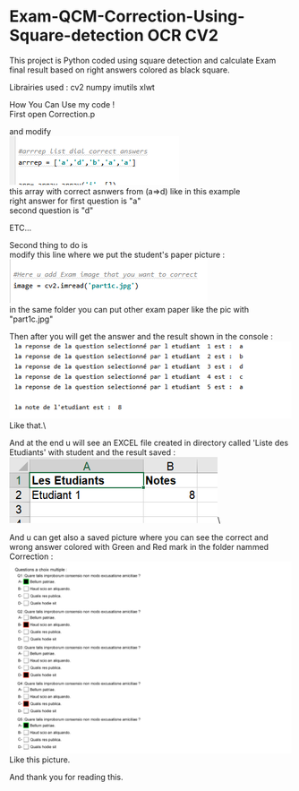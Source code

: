 # Exam-QCM-Correction-Using-Square-detection OCR CV2
This project is Python coded using square detection and calculate Exam final result based on right answers colored as black square.

Librairies used : 
cv2
numpy
imutils
xlwt

How You Can Use my code !\
First open Correction.p

and modify\
![](https://github.com/st3pa/Exam-QCM-Correction-Using-Square-detection/blob/main/imgs/1.PNG)\
this array with correct asnwers from (a=>d) like in this example\
right answer for first question is "a"\
second question is "d"

ETC...

Second thing to do is\
modify this line where we put the student's paper picture :\
![](https://github.com/st3pa/Exam-QCM-Correction-Using-Square-detection/blob/main/imgs/2.PNG)\
in the same folder you can put other exam paper like the pic with "part1c.jpg"

Then after you will get the answer and the result shown in the console :\
![](https://github.com/st3pa/Exam-QCM-Correction-Using-Square-detection/blob/main/imgs/3.PNG)\
Like that.\

And at the end u will see an EXCEL file created in directory called 'Liste des Etudiants' with student and the result saved :\
![](https://github.com/st3pa/Exam-QCM-Correction-Using-Square-detection/blob/main/imgs/4.PNG)\

And u can get also a saved picture where you can see the correct and wrong answer colored with Green and Red mark in the folder nammed Correction :
![](https://github.com/st3pa/Exam-QCM-Correction-Using-Square-detection/blob/main/Correction%20QCM/Correction/imagesol.jpg)\
Like this picture.


And thank you for reading this.
